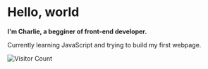 # Hello, world

**I'm Charlie, a begginer of front-end developer.**

Currently learning JavaScript and trying to build my first webpage. 

![Visitor Count](https://profile-counter.glitch.me/{happy1charlie}/count.svg)

